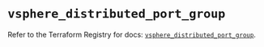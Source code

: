 # `vsphere_distributed_port_group`

Refer to the Terraform Registry for docs: [`vsphere_distributed_port_group`](https://registry.terraform.io/providers/hashicorp/vsphere/2.9.2/docs/resources/distributed_port_group).
